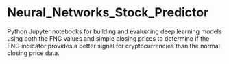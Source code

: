 # Neural_Networks_Stock_Predictor
Python Jupyter notebooks for building and evaluating deep learning models using both the FNG values and simple closing prices to determine if the FNG indicator provides a better signal for cryptocurrencies than the normal closing price data.
